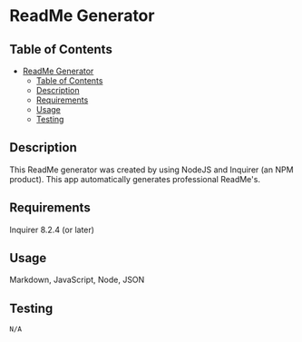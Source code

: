 # ReadMe Generator 
## Table of Contents
- [ReadMe Generator](#readme-generator)
  - [Table of Contents](#table-of-contents)
  - [Description](#description)
  - [Requirements](#requirements)
  - [Usage](#usage)
  - [Testing](#testing)

## Description
This ReadMe generator was created by using NodeJS and Inquirer (an NPM product). This app automatically generates professional ReadMe's.
## Requirements
Inquirer 8.2.4 (or later)
## Usage
Markdown, JavaScript, Node, JSON

## Testing
```
N/A
```


